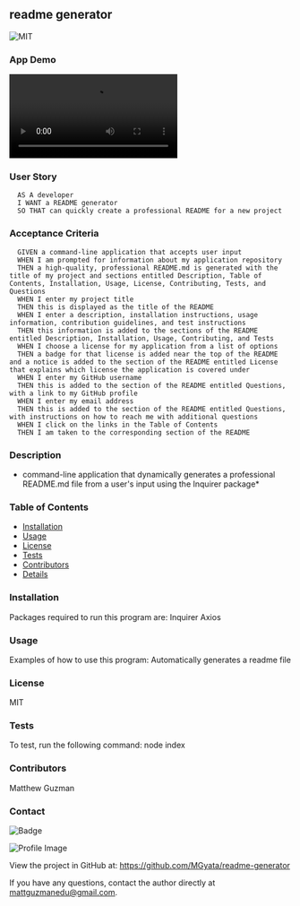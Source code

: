 
  ## readme generator 
  
  
![MIT](http://img.shields.io/badge/license-MIT-brightgreen.svg) 
  
  ### App Demo
  ![](C:\Desktop\readme-generator-master\images\Readmegenerator.mkv)
  
  ### User Story
  
  ```text
    AS A developer
    I WANT a README generator
    SO THAT can quickly create a professional README for a new project
  ```
  
  ### Acceptance Criteria
  
  ```text
    GIVEN a command-line application that accepts user input
    WHEN I am prompted for information about my application repository
    THEN a high-quality, professional README.md is generated with the title of my project and sections entitled Description, Table of Contents, Installation, Usage, License, Contributing, Tests, and Questions
    WHEN I enter my project title
    THEN this is displayed as the title of the README
    WHEN I enter a description, installation instructions, usage information, contribution guidelines, and test instructions
    THEN this information is added to the sections of the README entitled Description, Installation, Usage, Contributing, and Tests
    WHEN I choose a license for my application from a list of options
    THEN a badge for that license is added near the top of the README and a notice is added to the section of the README entitled License that explains which license the application is covered under
    WHEN I enter my GitHub username
    THEN this is added to the section of the README entitled Questions, with a link to my GitHub profile
    WHEN I enter my email address
    THEN this is added to the section of the README entitled Questions, with instructions on how to reach me with additional questions
    WHEN I click on the links in the Table of Contents
    THEN I am taken to the corresponding section of the README
  ```
  
  ### Description
   * command-line application that dynamically generates a professional README.md file from a user's input using the Inquirer package*
    
  ### Table of Contents
  - [Installation](#installation)
  - [Usage](#usage)
  - [License](#license)
  - [Tests](#tests)
  - [Contributors](#contributors)
  - [Details](#details)
  
  ### Installation
  Packages required to run this program are: Inquirer Axios
  
  ### Usage
  Examples of how to use this program: Automatically generates a readme file
  
  ### License
  MIT
  
  ### Tests
  To test, run the following command: node index
  
  ### Contributors
  Matthew Guzman
  
  ### Contact
  
![Badge](https://img.shields.io/badge/Github-MGyata-4cbbb9) 
  
![Profile Image](https://github.com/MGyata.png?size=50)
  
View the project in GitHub at: https://github.com/MGyata/readme-generator
  
If you have any questions, contact the author directly at mattguzmanedu@gmail.com.